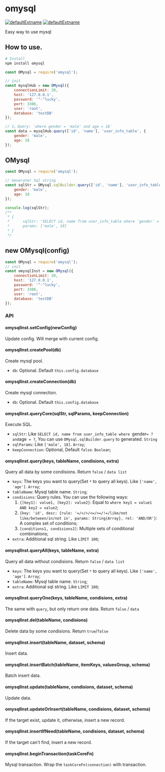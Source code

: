 # omysql

[![defaultExtname](http://img.shields.io/npm/v/omysql.svg)](https://www.npmjs.org/package/omysql)
[![defaultExtname](http://img.shields.io/npm/dm/omysql.svg)](https://www.npmjs.org/package/omysql)

Easy way to use mysql

## How to use.

```powershell
# Install
npm install omysql
```

```javascript
const OMysql = require('omysql');

// init
const mysqlHub = new OMysql({
    connectionLimit: 20,
    host: '127.0.0.1',
    password: '^-^lucky',
    port: 3306,
    user: 'root',
    database: 'testDB'
});

// 1、Query: `where gender = 'male' and age = 18`
const data = mysqlHub.query(['id', 'name'], 'user_info_table', {
    gender: 'male',
    age: 18
});
```
## OMysql

```javascript
const OMysql = require('omysql');

// Generater Sql string
const sqlStr = OMysql.sqlBuilder.query(['id', 'name'], 'user_info_table', {
    gender: 'male',
    age: 18
});

console.log(sqlStr);
/**
 * {
 *      sqlStr: 'SELECT id, name from user_info_table where `gender` = ? and `age` = ?',
 *      params: ['male', 18]
 * }
 */
```

## new OMysql(config)

```javascript
const OMysql = require('omysql');
// init
const omysqlInst = new OMysql({
    connectionLimit: 20,
    host: '127.0.0.1',
    password: '^-^lucky',
    port: 3306,
    user: 'root',
    database: 'testDB'
});
```

### API

#### omysqlInst.setConfig(newConfig)

Update config. Will merge with current config.

#### omysqlInst.createPool(db)

Create mysql pool.

* `db`: Optional. Default `this.config.database`

#### omysqlInst.createConnection(db)

Create mysql connection.

* `db`: Optional. Default `this.config.database`

#### omysqlInst.queryCore(sqlStr, sqlParams, keepConnection)

Execute SQL.

* `sqlStr`: Like `SELECT id, name from user_info_table where `gender` = ? and `age` = ?`, You can use `OMysql.sqlBuilder.query` to generated. `String`
* `sqlParams`: Like `['male', 18]`. `Array`;
* `keepConnection`: Optional, Default `false`. `Boolean`;

#### omysqlInst.query(keys, tableName, condisions, extra)

Query all data by some condisions. Return `false` / `data list`

* `keys`: The keys you want to query(Set `*` to query all keys). Like `['name', 'age']`. `Array`;
* `tableName`: Mysql table name. `String`;
* `condisions`: Query rules. You can use the following ways:
    1. `{[key1]: value1, [key2]: value2}`: Equal to `where key1 = value1 AND key2 = value2`;
    2. `{key: 'id', desc: {rule: '=/</>/<=/>=/!=/like/not like/between/in/not in', params: String|Array}, rel: 'AND/OR'}`: A complex set of conditions;
    3. `[conditions1, condisions2]`: Multiple sets of conditional combinations;
* `extra`: Additional sql string. Like `LIMIT 100`;

#### omysqlInst.queryAll(keys, tableName, extra)

Query all data without condisions. Return `false` / `data list`

* `keys`: The keys you want to query(Set `*` to query all keys). Like `['name', 'age']`. `Array`;
* `tableName`: Mysql table name. `String`;
* `extra`: Additional sql string. Like `LIMIT 100`;

#### omysqlInst.queryOne(keys, tableName, condisions, extra)

The same with `query`, but only return one data. Return `false` / `data`

#### omysqlInst.del(tableName, condisions)

Delete data by some condisions. Return `true`/`false`

#### omysqlInst.insert(tableName, dataset, schema)

Insert data.

#### omysqlInst.insertBatch(tableName, itemKeys, valuesGroup, schema)

Batch insert data.

#### omysqlInst.update(tableName, condisions, dataset, schema)

Update data.

#### omysqlInst.updateOrInsert(tableName, condisions, dataset, schema)

If the target exist, update it, otherwise, insert a new record.

#### omysqlInst.insertIfNeed(tableName, condisions, dataset, schema)

If the target can't find, insert a new record.

#### omysqlInst.beginTransaction(taskCoreFn)

Mysql transaction. Wrap the `taskCoreFn(connection)` with transaction.
